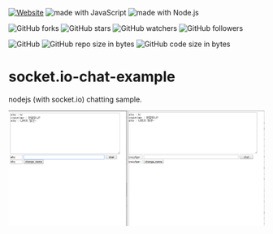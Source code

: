 [![Website](https://img.shields.io/website-up-down-green-red/http/shields.io.svg?label=elky-essay)](https://elky84.github.io)
<img src="https://img.shields.io/badge/made%20with-JavaScript-brightgreen.svg" alt="made with JavaScript">
<img src="https://img.shields.io/badge/made%20with-Node.js-green.svg" alt="made with Node.js">

![GitHub forks](https://img.shields.io/github/forks/elky84/socket.io-chat-example.svg?style=social&label=Fork)
![GitHub stars](https://img.shields.io/github/stars/elky84/socket.io-chat-example.svg?style=social&label=Stars)
![GitHub watchers](https://img.shields.io/github/watchers/elky84/socket.io-chat-example.svg?style=social&label=Watch)
![GitHub followers](https://img.shields.io/github/followers/elky84.svg?style=social&label=Follow)

![GitHub](https://img.shields.io/github/license/mashape/apistatus.svg)
![GitHub repo size in bytes](https://img.shields.io/github/repo-size/elky84/socket.io-chat-example.svg)
![GitHub code size in bytes](https://img.shields.io/github/languages/code-size/elky84/socket.io-chat-example.svg)

# socket.io-chat-example

nodejs (with socket.io) chatting sample.

![nodejs_chat](./nodejs_chat.png)
